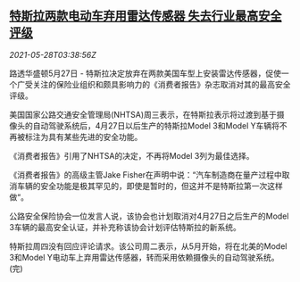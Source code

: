 <!--1622174462000-->
[特斯拉两款电动车弃用雷达传感器 失去行业最高安全评级](https://cn.reuters.com/article/teslasafety-rating-0527-thur-idCNKCS2D908B)
------

<div><i>2021-05-28T03:38:56Z</i></div><p>路透华盛顿5月27日 - 特斯拉决定放弃在两款美国车型上安装雷达传感器，促使一个广受关注的保险业组织和颇具影响力的《消费者报告》杂志取消对其的最高安全评级。</p><p>美国国家公路交通安全管理局(NHTSA)周三表示，在特斯拉表示将过渡到基于摄像头的自动驾驶系统后，4月27日以后生产的特斯拉Model 3和Model Y车辆将不再被标注为具有某些先进的安全功能。</p><p>《消费者报告》引用了NHTSA的决定，不再将Model 3列为最佳选择。</p><p>《消费者报告》的高级主管Jake Fisher在声明中说：“汽车制造商在量产过程中取消车辆的安全功能是极其罕见的，即使是暂时的，但这并不是特斯拉第一次这样做“。</p><p>公路安全保险协会一位发言人说，该协会也计划取消对4月27日之后生产的Model 3车辆的最高安全认证，并补充称该协会计划评估特斯拉的新系统。</p><p>特斯拉周四没有回应评论请求。该公司周二表示，从5月开始，将在北美的Model 3和Model Y电动车上弃用雷达传感器，转而采用依赖摄像头的自动驾驶系统。(完)</p>
